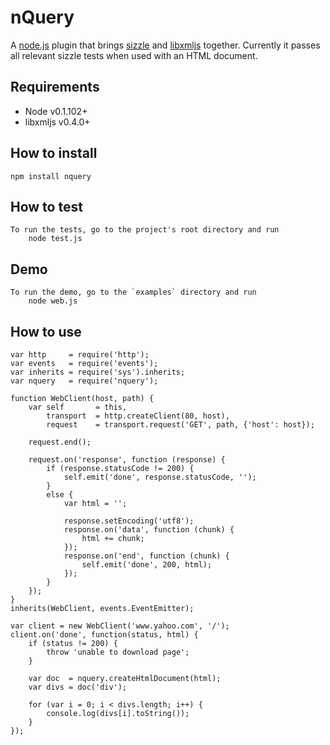 nQuery
=====================================
A [node.js](http://github.com/ry/node) plugin that brings [sizzle](http://github.com/jeresig/sizzle) and [libxmljs](http://github.com/polotek/libxmljs) together. Currently it passes all relevant sizzle tests when used with an HTML document.

## Requirements
- Node v0.1.102+
- libxmljs v0.4.0+

## How to install
    npm install nquery

## How to test
    To run the tests, go to the project's root directory and run
        node test.js

## Demo
    To run the demo, go to the `examples` directory and run
        node web.js

## How to use
    var http     = require('http');
    var events   = require('events');
    var inherits = require('sys').inherits;
    var nquery   = require('nquery');
    
    function WebClient(host, path) {
        var self       = this,
            transport  = http.createClient(80, host),
            request    = transport.request('GET', path, {'host': host});
    
        request.end();
    
        request.on('response', function (response) {
            if (response.statusCode != 200) {
                self.emit('done', response.statusCode, '');
            }
            else {
                var html = '';
    
                response.setEncoding('utf8');
                response.on('data', function (chunk) {
                    html += chunk;
                });
                response.on('end', function (chunk) {
                    self.emit('done', 200, html);
                });
            }
        });
    }
    inherits(WebClient, events.EventEmitter);
    
    var client = new WebClient('www.yahoo.com', '/');
    client.on('done', function(status, html) {
        if (status != 200) {
            throw 'unable to download page';
        }
    
        var doc  = nquery.createHtmlDocument(html);
        var divs = doc('div');
    
        for (var i = 0; i < divs.length; i++) {
            console.log(divs[i].toString());
        }
    });
    
    

    
